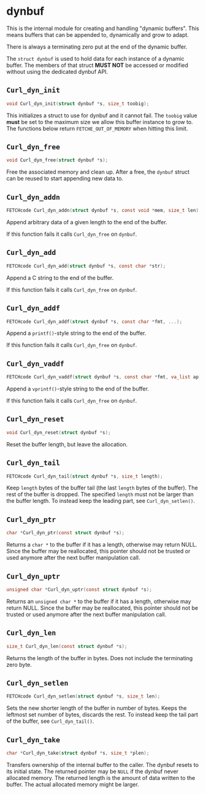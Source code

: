 <!--
Copyright (C) Daniel Stenberg, <daniel@haxx.se>, et al.

SPDX-License-Identifier: fetch
-->

# dynbuf

This is the internal module for creating and handling "dynamic buffers". This
means buffers that can be appended to, dynamically and grow to adapt.

There is always a terminating zero put at the end of the dynamic buffer.

The `struct dynbuf` is used to hold data for each instance of a dynamic
buffer. The members of that struct **MUST NOT** be accessed or modified
without using the dedicated dynbuf API.

## `Curl_dyn_init`

```c
void Curl_dyn_init(struct dynbuf *s, size_t toobig);
```

This initializes a struct to use for dynbuf and it cannot fail. The `toobig`
value **must** be set to the maximum size we allow this buffer instance to
grow to. The functions below return `FETCHE_OUT_OF_MEMORY` when hitting this
limit.

## `Curl_dyn_free`

```c
void Curl_dyn_free(struct dynbuf *s);
```

Free the associated memory and clean up. After a free, the `dynbuf` struct can
be reused to start appending new data to.

## `Curl_dyn_addn`

```c
FETCHcode Curl_dyn_addn(struct dynbuf *s, const void *mem, size_t len);
```

Append arbitrary data of a given length to the end of the buffer.

If this function fails it calls `Curl_dyn_free` on `dynbuf`.

## `Curl_dyn_add`

```c
FETCHcode Curl_dyn_add(struct dynbuf *s, const char *str);
```

Append a C string to the end of the buffer.

If this function fails it calls `Curl_dyn_free` on `dynbuf`.

## `Curl_dyn_addf`

```c
FETCHcode Curl_dyn_addf(struct dynbuf *s, const char *fmt, ...);
```

Append a `printf()`-style string to the end of the buffer.

If this function fails it calls `Curl_dyn_free` on `dynbuf`.

## `Curl_dyn_vaddf`

```c
FETCHcode Curl_dyn_vaddf(struct dynbuf *s, const char *fmt, va_list ap);
```

Append a `vprintf()`-style string to the end of the buffer.

If this function fails it calls `Curl_dyn_free` on `dynbuf`.

## `Curl_dyn_reset`

```c
void Curl_dyn_reset(struct dynbuf *s);
```

Reset the buffer length, but leave the allocation.

## `Curl_dyn_tail`

```c
FETCHcode Curl_dyn_tail(struct dynbuf *s, size_t length);
```

Keep `length` bytes of the buffer tail (the last `length` bytes of the
buffer). The rest of the buffer is dropped. The specified `length` must not be
larger than the buffer length. To instead keep the leading part, see
`Curl_dyn_setlen()`.

## `Curl_dyn_ptr`

```c
char *Curl_dyn_ptr(const struct dynbuf *s);
```

Returns a `char *` to the buffer if it has a length, otherwise may return
NULL. Since the buffer may be reallocated, this pointer should not be trusted
or used anymore after the next buffer manipulation call.

## `Curl_dyn_uptr`

```c
unsigned char *Curl_dyn_uptr(const struct dynbuf *s);
```

Returns an `unsigned char *` to the buffer if it has a length, otherwise may
return NULL. Since the buffer may be reallocated, this pointer should not be
trusted or used anymore after the next buffer manipulation call.

## `Curl_dyn_len`

```c
size_t Curl_dyn_len(const struct dynbuf *s);
```

Returns the length of the buffer in bytes. Does not include the terminating
zero byte.

## `Curl_dyn_setlen`

```c
FETCHcode Curl_dyn_setlen(struct dynbuf *s, size_t len);
```

Sets the new shorter length of the buffer in number of bytes. Keeps the
leftmost set number of bytes, discards the rest. To instead keep the tail part
of the buffer, see `Curl_dyn_tail()`.

## `Curl_dyn_take`

```c
char *Curl_dyn_take(struct dynbuf *s, size_t *plen);
```

Transfers ownership of the internal buffer to the caller. The dynbuf
resets to its initial state. The returned pointer may be `NULL` if the
dynbuf never allocated memory. The returned length is the amount of
data written to the buffer. The actual allocated memory might be larger.
